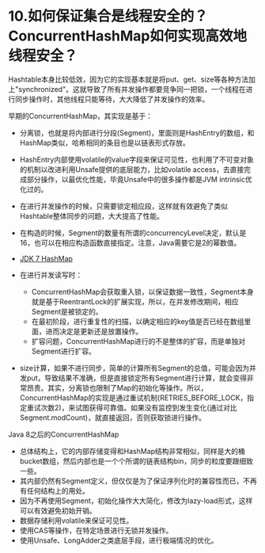 # 10.如何保证集合是线程安全的？ConcurrentHashMap如何实现高效地线程安全？

Hashtable本身比较低效，因为它的实现基本就是将put、get、size等各种方法加上"synchronized"。这就导致了所有并发操作都要竞争同一把锁，一个线程在进行同步操作时，其他线程只能等待，大大降低了并发操作的效率。

早期的ConcurrentHashMap，其实现是基于：

+ 分离锁，也就是将内部进行分段(Segment)，里面则是HashEntry的数组，和HashMap类似，哈希相同的条目也是以链表形式存放。
+ HashEntry内部使用volatile的value字段来保证可见性，也利用了不可变对象的机制以改进利用Unsafe提供的底层能力，比如volatile access，去直接完成部分操作，以最优化性能，毕竟Unsafe中的很多操作都是JVM intrinsic优化过的。
+ 在进行并发操作的时候，只需要锁定相应段，这样就有效避免了类似Hashtable整体同步的问题，大大提高了性能。
+ 在构造的时候，Segment的数量有所谓的concurrencyLevel决定，默认是16，也可以在相应构造函数直接指定。注意，Java需要它是2的幂数值。
+ [JDK 7 HashMap](http://hg.openjdk.java.net/jdk7/jdk7/jdk/file/9b8c96f96a0f/src/share/classes/java/util/concurrent/ConcurrentHashMap.java)
+ 在进行并发读写时：

  + ConcurrentHashMap会获取重入锁，以保证数据一致性，Segment本身就是基于ReentrantLock的扩展实现，所以，在并发修改期间，相应Segment是被锁定的。
  + 在最初阶段，进行重复性的扫描，以确定相应的key值是否已经在数组里面，进而决定是更新还是放置操作。
  + 扩容问题，ConcurrentHashMap进行的不是整体的扩容，而是单独对Segment进行扩容。
+ size计算，如果不进行同步，简单的计算所有Segment的总值，可能会因为并发put，导致结果不准确，但是直接锁定所有Segment进行计算，就会变得非常昂贵。其实，分离锁也限制了Map的初始化等操作。所以，ConcurrentHashMap的实现是通过重试机制(RETRIES_BEFORE_LOCK，指定重试次数2)，来试图获得可靠值。如果没有监控到发生变化(通过对比Segment.modCount)，就直接返回，否则获取锁进行操作。

Java 8之后的ConcurrentHashMap

+ 总体结构上，它的内部存储变得和HashMap结构非常相似，同样是大的桶bucket数组，然后内部也是一个个所谓的链表结构bin，同步的粒度要跟细致一些。
+ 其内部仍然有Segment定义，但仅仅是为了保证序列化时的兼容性而已，不再有任何结构上的用处。
+ 因为不再使用Segment，初始化操作大大简化，修改为lazy-load形式，这样可以有效避免初始开销。
+ 数据存储利用volatile来保证可见性。
+ 使用CAS等操作，在特定场景进行无锁并发操作。
+ 使用Unsafe、LongAdder之类底层手段，进行极端情况的优化。
